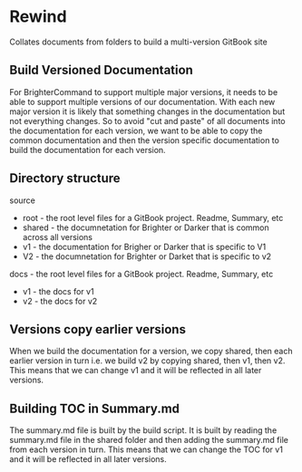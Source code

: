 # Rewind
Collates documents from folders to build a multi-version GitBook site

## Build Versioned Documentation

For BrighterCommand to support multiple major versions, it needs to be able to support multiple versions of our documentation.
With each new major version it is likely that something changes in the documentation but not everything changes. So to
avoid "cut and paste" of all documents into the documentation for each version, we want to be able to copy the common
documentation and then the version specific documentation to build the documentation for each version.

## Directory structure

source
- root - the root level files for a GitBook project. Readme, Summary, etc
- shared - the documnetation for Brighter or Darker that is common across all versions
- v1 - the documentation for Brigher or Darker that is specific to V1
- V2 - the documnetation for Brighter or Darket that is specific to v2

docs - the root level files for a GitBook project. Readme, Summary, etc
- v1 - the docs for v1
- v2 - the docs for v2


## Versions copy earlier versions

When we build the documentation for a version, we copy shared, then each earlier version in turn i.e. we build v2 by
copying shared, then v1, then v2. This means that we can change v1 and it will be reflected in all later versions.

## Building TOC in Summary.md

The summary.md file is built by the build script. It is built by reading the summary.md file in the shared folder and
then adding the summary.md file from each version in turn. This means that we can change the TOC for v1 and it will be
reflected in all later versions.



